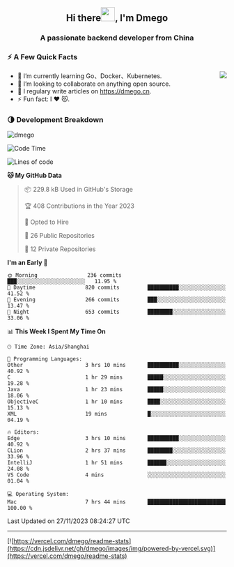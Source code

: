 <h2 align="center">Hi there<img src="https://cdn.jsdelivr.net/gh/dmego/images/img/Hi.gif" height="32" />, I'm Dmego </h2>
<h3 align="center">A passionate backend developer from China</h3>

### ⚡️ A Few Quick Facts

<img align="right" src="https://readme-stats-dmego.vercel.app/api?username=dmego&show_icons=true&icon_color=1573B3&hide_title=true&text_color=718096&bg_color=00000000&hide_border=true"/>

<ul>
    <li> 🌱 I’m currently learning Go、Docker、Kubernetes.</li>
    <li> 👯 I’m looking to collaborate on anything open source.</li>
    <li> 📝 I regulary write articles on <a href="https://dmego.cn">https://dmego.cn</a>.</li>
    <li> ⚡ Fun fact: I ❤️ 😻.</li>
</ul>

### 🌗 Development Breakdown

<img src="https://komarev.com/ghpvc/?username=dmego" alt="dmego" />

<!--START_SECTION:waka-->
![Code Time](http://img.shields.io/badge/Code%20Time-2%2C384%20hrs%2025%20mins-blue)

![Lines of code](https://img.shields.io/badge/From%20Hello%20World%20I%27ve%20Written-680.8%20thousand%20lines%20of%20code-blue)

**🐱 My GitHub Data** 

> 📦 229.8 kB Used in GitHub's Storage 
 > 
> 🏆 408 Contributions in the Year 2023
 > 
> 💼 Opted to Hire
 > 
> 📜 26 Public Repositories 
 > 
> 🔑 12 Private Repositories 
 > 
**I'm an Early 🐤** 

```text
🌞 Morning                236 commits         ███░░░░░░░░░░░░░░░░░░░░░░   11.95 % 
🌆 Daytime                820 commits         ██████████░░░░░░░░░░░░░░░   41.52 % 
🌃 Evening                266 commits         ███░░░░░░░░░░░░░░░░░░░░░░   13.47 % 
🌙 Night                  653 commits         ████████░░░░░░░░░░░░░░░░░   33.06 % 
```


📊 **This Week I Spent My Time On** 

```text
🕑︎ Time Zone: Asia/Shanghai

💬 Programming Languages: 
Other                    3 hrs 10 mins       ██████████░░░░░░░░░░░░░░░   40.92 % 
C                        1 hr 29 mins        █████░░░░░░░░░░░░░░░░░░░░   19.28 % 
Java                     1 hr 23 mins        █████░░░░░░░░░░░░░░░░░░░░   18.06 % 
ObjectiveC               1 hr 10 mins        ████░░░░░░░░░░░░░░░░░░░░░   15.13 % 
XML                      19 mins             █░░░░░░░░░░░░░░░░░░░░░░░░   04.19 % 

🔥 Editors: 
Edge                     3 hrs 10 mins       ██████████░░░░░░░░░░░░░░░   40.92 % 
CLion                    2 hrs 37 mins       ████████░░░░░░░░░░░░░░░░░   33.96 % 
IntelliJ                 1 hr 51 mins        ██████░░░░░░░░░░░░░░░░░░░   24.08 % 
VS Code                  4 mins              ░░░░░░░░░░░░░░░░░░░░░░░░░   01.04 % 

💻 Operating System: 
Mac                      7 hrs 44 mins       █████████████████████████   100.00 % 
```


 Last Updated on 27/11/2023 08:24:27 UTC
<!--END_SECTION:waka-->

---

[![https://vercel.com/dmego/readme-stats](https://cdn.jsdelivr.net/gh/dmego/images/img/powered-by-vercel.svg)](https://vercel.com/dmego/readme-stats)

